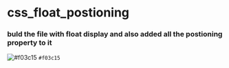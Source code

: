 # css_float_postioning

### buld the file with float display and also added all the postioning property  to it 

![#f03c15](https://via.placeholder.com/15/f03c15/f03c15.png) `#f03c15`
